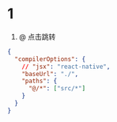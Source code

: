 # 1

1. @ 点击跳转

```json
{
  "compilerOptions": {
    // "jsx": "react-native",
    "baseUrl": "./",
    "paths": {
      "@/*": ["src/*"]
    }
  }
}
```
